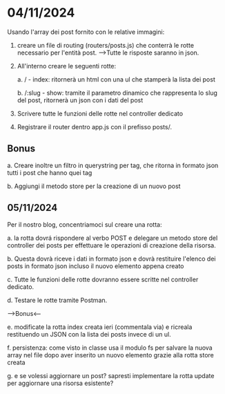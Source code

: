 
# 04/11/2024

Usando l'array dei post fornito con le relative immagini:

1. creare un file di routing (routers/posts.js) che conterrà le rotte necessario per l'entità post.
    -->Tutte le risposte saranno in json.

2. All'interno creare le seguenti rotte:

    a. / - index: ritornerà un html con una ul che stamperà la lista dei post

    b. /:slug - show: tramite il parametro dinamico che rappresenta lo slug del post, ritornerà un json con i dati del post


3. Scrivere tutte le funzioni delle rotte nel controller dedicato

4. Registrare il router dentro app.js con il prefisso posts/.



## Bonus
a. Creare inoltre un filtro in querystring per tag, che ritorna in formato json tutti i post che hanno quei tag

b. Aggiungi il metodo store per la creazione di un nuovo post


## 05/11/2024

Per il nostro blog, concentriamoci sul creare una rotta:

a. la rotta dovrá rispondere al verbo POST e delegare un metodo store del controller dei posts per effettuare le operazioni di creazione della risorsa.

b. Questa dovrà riceve i dati in formato json e dovrà restituire l'elenco dei posts in formato json incluso il nuovo elemento appena creato

c. Tutte le funzioni delle rotte dovranno essere scritte nel controller dedicato.

d. Testare le rotte tramite Postman.


-->Bonus<--

e. modificate la rotta index creata ieri (commentala via) e ricreala restituendo un JSON con la lista dei posts invece di un ul.

f. persistenza: come visto in classe usa il modulo fs per salvare la nuova array nel file dopo aver inserito un nuovo elemento grazie alla rotta store creata

g. e se volessi aggiornare un post? sapresti implementare la rotta update per aggiornare una risorsa esistente?
